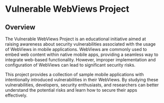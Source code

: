 # Vulnerable WebViews Project

## Overview

The Vulnerable WebViews Project is an educational initiative aimed at raising awareness about security vulnerabilities associated with the usage of WebViews in mobile applications. WebViews are commonly used to embed web content within native mobile apps, providing a seamless way to integrate web-based functionality. However, improper implementation and configuration of WebViews can lead to significant security risks.

This project provides a collection of sample mobile applications with intentionally introduced vulnerabilities in their WebViews. By studying these vulnerabilities, developers, security enthusiasts, and researchers can better understand the potential risks and learn how to secure their apps effectively.
